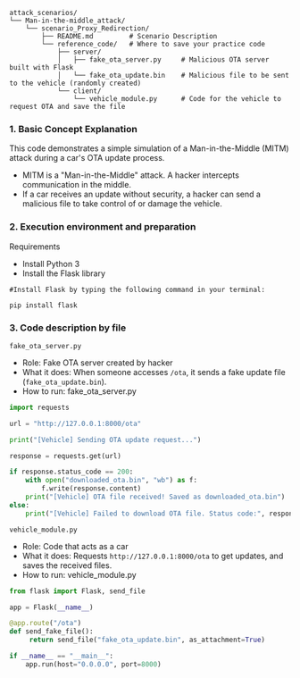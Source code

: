 ```
attack_scenarios/
└── Man-in-the-middle_attack/
    └── scenario_Proxy_Redirection/
        ├── README.md         # Scenario Description
        └── reference_code/   # Where to save your practice code
            ├── server/
            │   ├── fake_ota_server.py     # Malicious OTA server built with Flask
            │   └── fake_ota_update.bin    # Malicious file to be sent to the vehicle (randomly created)
            └── client/
                └── vehicle_module.py      # Code for the vehicle to request OTA and save the file

```

### 1. Basic Concept Explanation

This code demonstrates a simple simulation of a Man-in-the-Middle (MITM) attack during a car's OTA update process.

- MITM is a "Man-in-the-Middle" attack. A hacker intercepts communication in the middle.
- If a car receives an update without security, a hacker can send a malicious file to take control of or damage the vehicle.
### 2. Execution environment and preparation

Requirements

- Install Python 3
- Install the Flask library
```shell
#Install Flask by typing the following command in your terminal:

pip install flask
```

### 3. Code description by file

`fake_ota_server.py`

- Role: Fake OTA server created by hacker
- What it does: When someone accesses `/ota`, it sends a fake update file (`fake_ota_update.bin`).
- How to run:
fake_ota_server.py
```python
import requests

url = "http://127.0.0.1:8000/ota"

print("[Vehicle] Sending OTA update request...")

response = requests.get(url)

if response.status_code == 200:
    with open("downloaded_ota.bin", "wb") as f:
        f.write(response.content)
    print("[Vehicle] OTA file received! Saved as downloaded_ota.bin")
else:
    print("[Vehicle] Failed to download OTA file. Status code:", response.status_code)

```

`vehicle_module.py`

- Role: Code that acts as a car
- What it does: Requests `http://127.0.0.1:8000/ota` to get updates, and saves the received files.
- How to run:
vehicle_module.py
```python
from flask import Flask, send_file

app = Flask(__name__)

@app.route("/ota")
def send_fake_file():
     return send_file("fake_ota_update.bin", as_attachment=True)

if __name__ == "__main__":
    app.run(host="0.0.0.0", port=8000)
```
